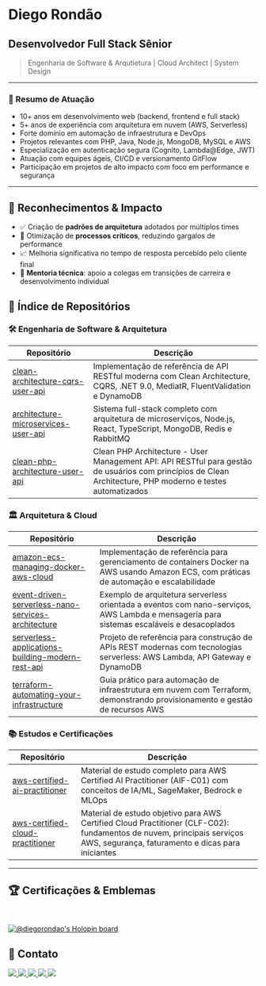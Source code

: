 # Diego Rondão

## Desenvolvedor Full Stack Sênior

> Engenharia de Software & Arqutietura | Cloud Architect | System Design

---

### 📝 Resumo de Atuação

- 10+ anos em desenvolvimento web (backend, frontend e full stack)
- 5+ anos de experiência com arquitetura em nuvem (AWS, Serverless)
- Forte domínio em automação de infraestrutura e DevOps
- Projetos relevantes com PHP, Java, Node.js, MongoDB, MySQL e AWS
- Especialização em autenticação segura (Cognito, Lambda@Edge, JWT)
- Atuação com equipes ágeis, CI/CD e versionamento GitFlow
- Participação em projetos de alto impacto com foco em performance e segurança

---

## 🧠 Reconhecimentos & Impacto

- ✅ Criação de **padrões de arquitetura** adotados por múltiplos times
- 🔧 Otimização de **processos críticos**, reduzindo gargalos de performance
- 📈 Melhoria significativa no tempo de resposta percebido pelo cliente final
- 🤝 **Mentoria técnica**: apoio a colegas em transições de carreira e desenvolvimento individual

## 🔖 Índice de Repositórios

### 🛠️ Engenharia de Software & Arquitetura

| Repositório | Descrição |
|-------------|-----------|
| [clean-architecture-cqrs-user-api](https://github.com/diegorondao/clean-architecture-cqrs-user-api) | Implementação de referência de API RESTful moderna com Clean Architecture, CQRS, .NET 9.0, MediatR, FluentValidation e DynamoDB |
| [architecture-microservices-user-api](https://github.com/diegorondao/architecture-microservices-user-api) | Sistema full-stack completo com arquitetura de microserviços, Node.js, React, TypeScript, MongoDB, Redis e RabbitMQ |
| [clean-php-architecture-user-api](https://github.com/diegorondao/clean-php-architecture-user-api ) | Clean PHP Architecture - User Management API: API RESTful para gestão de usuários com princípios de Clean Architecture, PHP moderno e testes automatizados |

  ### 🏛️ Arquitetura & Cloud

| Repositório | Descrição |
|-------------|-----------|
| [amazon-ecs-managing-docker-aws-cloud](https://github.com/diegorondao/amazon-ecs-managing-docker-aws-cloud) | Implementação de referência para gerenciamento de containers Docker na AWS usando Amazon ECS, com práticas de automação e escalabilidade |
| [event-driven-serverless-nano-services-architecture](https://github.com/diegorondao/event-driven-serverless-nano-services-architecture) | Exemplo de arquitetura serverless orientada a eventos com nano-serviços, AWS Lambda e mensageria para sistemas escaláveis e desacoplados |
| [serverless-applications-building-modern-rest-api](https://github.com/diegorondao/serverless-applications-building-modern-rest-api) | Projeto de referência para construção de APIs REST modernas com tecnologias serverless: AWS Lambda, API Gateway e DynamoDB |
| [terraform-automating-your-infrastructure](https://github.com/diegorondao/terraform-automating-your-infrastructure) | Guia prático para automação de infraestrutura em nuvem com Terraform, demonstrando provisionamento e gestão de recursos AWS |


<!-- ### 🌐 Frontend & Web & Dev Experience

| Repositório | Descrição |
|-------------|-----------|
| [design-system-core](https://github.com/diegorondao/design-system-core) | Design System escalável com Storybook, tokens de design e componentes reutilizáveis |
| [micro-frontends-demo](https://github.com/diegorondao/micro-frontends-architecture-demo) | Exemplo prático de arquitetura micro-frontends com React, Single-SPA e Webpack |
| [bimworks-ui](https://github.com/diegorondao/bimworks-ui) | Protótipo de interface SaaS com Cloudscape Design System (AWS) |
| [internationalization-pwa](https://github.com/diegorondao/internationalization-pwa) | App PWA internacionalizado com fallback automático e modo offline |
| [pwa-advanced-features](https://github.com/diegorondao/pwa-advanced-features) | PWA com notificações push, background sync e integração com APIs nativas |
| [nextjs-enterprise-app](https://github.com/diegorondao/nextjs-enterprise-app) | Aplicação enterprise Next.js com SSR, autenticação, testes e CI/CD | -->


### 📚 Estudos e Certificações

| Repositório | Descrição |
|-------------|-----------|
| [aws-certified-ai-practitioner](https://github.com/diegorondao/aws-certified-ai-practitioner) | Material de estudo completo para AWS Certified AI Practitioner (AIF-C01) com conceitos de IA/ML, SageMaker, Bedrock e MLOps |
| [aws-certified-cloud-practitioner](https://github.com/diegorondao/aws-certified-practitioner) | Material de estudo objetivo para AWS Certified Cloud Practitioner (CLF-C02): fundamentos de nuvem, principais serviços AWS, segurança, faturamento e dicas para iniciantes |

---

## 🏆 Certificações & Emblemas

<!--START_SECTION:badges-->
<!--END_SECTION:badges-->
<br />

<a href="https://holopin.io/@diegorondao"><img src="https://holopin.me/diegorondao" alt="@diegorondao&#39;s Holopin board"></a>
## 💬 Contato

<!-- <a href="https://drondao.com" target="blank">
  <img src="https://img.shields.io/badge/Website-DC143C?style=for-the-badge&logo=medium&logoColor=white" />
</a> -->

<a href="mailto:diegorondao86@gmail.com" target="blank">
  <img src="https://img.shields.io/badge/Email-D14836?style=for-the-badge&logo=gmail&logoColor=white" />
</a>
<a href="https://br.linkedin.com/in/diegorondao" target="_blank">
  <img src="https://img.shields.io/badge/-LinkedIn-%230077B5?style=for-the-badge&logo=linkedin&logoColor=white" target="_blank">
</a>
<a href="https://www.figma.com/@diegorondao" target="_blank">
  <img src="https://img.shields.io/badge/figma-%23F24E1E.svg?style=for-the-badge&logo=figma&logoColor=white" target="_blank">
</a>
<a href="https://www.hackerrank.com/profile/diegorondao86" target="blank">
  <img src="https://img.shields.io/badge/-Hackerrank-2EC866?style=for-the-badge&logo=HackerRank&logoColor=white" />
</a>
<a href="https://pt.stackoverflow.com/users/155397/diegorondao" target="_blank">
  <img src="https://img.shields.io/badge/-Stackoverflow-FE7A16?style=for-the-badge&logo=stack-overflow&logoColor=white" target="_blank">
</a>


